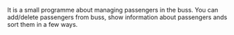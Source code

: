 It is a small programme about managing passengers in the buss. You can add/delete passengers from buss, show information about passengers ands sort them in a few ways.
